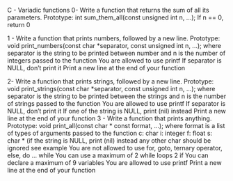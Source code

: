 C - Variadic functions
0- Write a function that returns the sum of all its parameters.
Prototype: int sum_them_all(const unsigned int n, ...);
If n == 0, return 0

1 - Write a function that prints numbers, followed by a new line.
Prototype: void print_numbers(const char *separator, const unsigned int n, ...);
where separator is the string to be printed between number
and n is the number of integers passed to the function
You are allowed to use printf
If separator is NULL, don’t print it
Print a new line at the end of your function

2- Write a function that prints strings, followed by a new line.
Prototype: void print_strings(const char *separator, const unsigned int n, ...);
where separator is the string to be printed between the strings
and n is the number of strings passed to the function
You are allowed to use printf
If separator is NULL, don’t print it
If one of the string is NULL, print (nil) instead
Print a new line at the end of your function
3 - Write a function that prints anything.
Prototype: void print_all(const char * const format, ...);
where format is a list of types of arguments passed to the function
c: char
i: integer
f: float
s: char * (if the string is NULL, print (nil) instead
any other char should be ignored
see example
You are not allowed to use for, goto, ternary operator, else, do ... while
You can use a maximum of
2 while loops
2 if
You can declare a maximum of 9 variables
You are allowed to use printf
Print a new line at the end of your function
